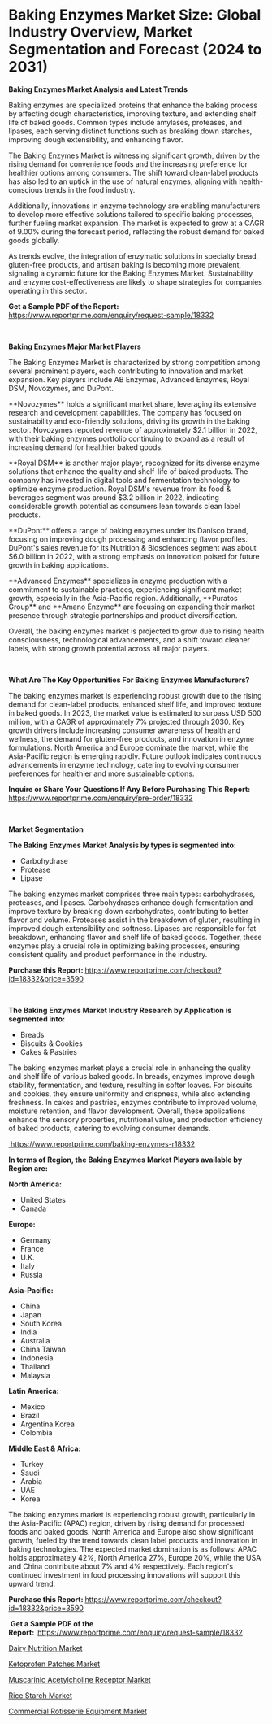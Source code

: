 <p><h1>Baking Enzymes Market Size: Global Industry Overview, Market Segmentation and Forecast (2024 to 2031)</h1></p><p><strong>Baking Enzymes Market Analysis and Latest Trends</strong></p>
<p><p>Baking enzymes are specialized proteins that enhance the baking process by affecting dough characteristics, improving texture, and extending shelf life of baked goods. Common types include amylases, proteases, and lipases, each serving distinct functions such as breaking down starches, improving dough extensibility, and enhancing flavor. </p><p>The Baking Enzymes Market is witnessing significant growth, driven by the rising demand for convenience foods and the increasing preference for healthier options among consumers. The shift toward clean-label products has also led to an uptick in the use of natural enzymes, aligning with health-conscious trends in the food industry. </p><p>Additionally, innovations in enzyme technology are enabling manufacturers to develop more effective solutions tailored to specific baking processes, further fueling market expansion. The market is expected to grow at a CAGR of 9.00% during the forecast period, reflecting the robust demand for baked goods globally. </p><p>As trends evolve, the integration of enzymatic solutions in specialty bread, gluten-free products, and artisan baking is becoming more prevalent, signaling a dynamic future for the Baking Enzymes Market. Sustainability and enzyme cost-effectiveness are likely to shape strategies for companies operating in this sector.</p></p>
<p><strong>Get a Sample PDF of the Report:&nbsp;</strong> <a href="https://www.reportprime.com/enquiry/request-sample/18332?utm_campaign=4&utm_medium=2&utm_source=Github&utm_content=ia&utm_term=21112024&utm_id=baking-enzymes">https://www.reportprime.com/enquiry/request-sample/18332</a></p>
<p>&nbsp;</p>
<p><strong>Baking Enzymes Major Market Players</strong></p>
<p><p>The Baking Enzymes Market is characterized by strong competition among several prominent players, each contributing to innovation and market expansion. Key players include AB Enzymes, Advanced Enzymes, Royal DSM, Novozymes, and DuPont.</p><p>**Novozymes** holds a significant market share, leveraging its extensive research and development capabilities. The company has focused on sustainability and eco-friendly solutions, driving its growth in the baking sector. Novozymes reported revenue of approximately $2.1 billion in 2022, with their baking enzymes portfolio continuing to expand as a result of increasing demand for healthier baked goods.</p><p>**Royal DSM** is another major player, recognized for its diverse enzyme solutions that enhance the quality and shelf-life of baked products. The company has invested in digital tools and fermentation technology to optimize enzyme production. Royal DSM's revenue from its food & beverages segment was around $3.2 billion in 2022, indicating considerable growth potential as consumers lean towards clean label products.</p><p>**DuPont** offers a range of baking enzymes under its Danisco brand, focusing on improving dough processing and enhancing flavor profiles. DuPont's sales revenue for its Nutrition & Biosciences segment was about $6.0 billion in 2022, with a strong emphasis on innovation poised for future growth in baking applications.</p><p>**Advanced Enzymes** specializes in enzyme production with a commitment to sustainable practices, experiencing significant market growth, especially in the Asia-Pacific region. Additionally, **Puratos Group** and **Amano Enzyme** are focusing on expanding their market presence through strategic partnerships and product diversification.</p><p>Overall, the baking enzymes market is projected to grow due to rising health consciousness, technological advancements, and a shift toward cleaner labels, with strong growth potential across all major players.</p></p>
<p>&nbsp;</p>
<p><strong>What Are The Key Opportunities For Baking Enzymes Manufacturers?</strong></p>
<p><p>The baking enzymes market is experiencing robust growth due to the rising demand for clean-label products, enhanced shelf life, and improved texture in baked goods. In 2023, the market value is estimated to surpass USD 500 million, with a CAGR of approximately 7% projected through 2030. Key growth drivers include increasing consumer awareness of health and wellness, the demand for gluten-free products, and innovation in enzyme formulations. North America and Europe dominate the market, while the Asia-Pacific region is emerging rapidly. Future outlook indicates continuous advancements in enzyme technology, catering to evolving consumer preferences for healthier and more sustainable options.</p></p>
<p><strong>Inquire or Share Your Questions If Any Before Purchasing This Report:</strong> <a href="https://www.reportprime.com/enquiry/pre-order/18332?utm_campaign=4&utm_medium=2&utm_source=Github&utm_content=ia&utm_term=21112024&utm_id=baking-enzymes">https://www.reportprime.com/enquiry/pre-order/18332</a></p>
<p>&nbsp;</p>
<p><strong>Market Segmentation</strong></p>
<p><strong>The Baking Enzymes Market Analysis by types is segmented into:</strong></p>
<p><ul><li>Carbohydrase</li><li>Protease</li><li>Lipase</li></ul></p>
<p><p>The baking enzymes market comprises three main types: carbohydrases, proteases, and lipases. Carbohydrases enhance dough fermentation and improve texture by breaking down carbohydrates, contributing to better flavor and volume. Proteases assist in the breakdown of gluten, resulting in improved dough extensibility and softness. Lipases are responsible for fat breakdown, enhancing flavor and shelf life of baked goods. Together, these enzymes play a crucial role in optimizing baking processes, ensuring consistent quality and product performance in the industry.</p></p>
<p><strong>Purchase this Report:&nbsp;</strong><a href="https://www.reportprime.com/checkout?id=18332&price=3590&utm_campaign=4&utm_medium=2&utm_source=Github&utm_content=ia&utm_term=21112024&utm_id=baking-enzymes">https://www.reportprime.com/checkout?id=18332&price=3590</a></p>
<p>&nbsp;</p>
<p><strong>The Baking Enzymes Market Industry Research by Application is segmented into:</strong></p>
<p><ul><li>Breads</li><li>Biscuits & Cookies</li><li>Cakes & Pastries</li></ul></p>
<p><p>The baking enzymes market plays a crucial role in enhancing the quality and shelf life of various baked goods. In breads, enzymes improve dough stability, fermentation, and texture, resulting in softer loaves. For biscuits and cookies, they ensure uniformity and crispness, while also extending freshness. In cakes and pastries, enzymes contribute to improved volume, moisture retention, and flavor development. Overall, these applications enhance the sensory properties, nutritional value, and production efficiency of baked products, catering to evolving consumer demands.</p></p>
<p><a href="https://www.reportprime.com/baking-enzymes-r18332?utm_campaign=4&utm_medium=2&utm_source=Github&utm_content=ia&utm_term=21112024&utm_id=baking-enzymes">&nbsp;https://www.reportprime.com/baking-enzymes-r18332</a></p>
<p><strong>In terms of Region, the Baking Enzymes Market Players available by Region are:</strong></p>
<p>
    <p> <strong> North America: </strong>
        <ul>
            <li>United States</li>
            <li>Canada</li>
        </ul>
        </p> 
    <p> <strong> Europe: </strong>
        <ul>
            <li>Germany</li>
            <li>France</li>
            <li>U.K.</li>
            <li>Italy</li>
            <li>Russia</li>
        </ul>
        </p> 
    <p> <strong> Asia-Pacific: </strong>
        <ul>
            <li>China</li>
            <li>Japan</li>
            <li>South Korea</li>
            <li>India</li>
            <li>Australia</li>
            <li>China Taiwan</li>
            <li>Indonesia</li>
            <li>Thailand</li>
            <li>Malaysia</li>
        </ul>
        </p> 
    <p> <strong> Latin America: </strong>
        <ul>
            <li>Mexico</li>
            <li>Brazil</li>
            <li>Argentina Korea</li>
            <li>Colombia</li>
        </ul>
        </p> 
    <p> <strong> Middle East & Africa: </strong>
        <ul>
            <li>Turkey</li>
            <li>Saudi</li>
            <li>Arabia</li>
            <li>UAE</li>
            <li>Korea</li>
        </ul>
    </p>
    </p>
<p><p>The baking enzymes market is experiencing robust growth, particularly in the Asia-Pacific (APAC) region, driven by rising demand for processed foods and baked goods. North America and Europe also show significant growth, fueled by the trend towards clean label products and innovation in baking technologies. The expected market domination is as follows: APAC holds approximately 42%, North America 27%, Europe 20%, while the USA and China contribute about 7% and 4% respectively. Each region's continued investment in food processing innovations will support this upward trend.</p></p>
<p><strong>Purchase this Report: </strong><a href="https://www.reportprime.com/checkout?id=18332&price=3590&utm_campaign=4&utm_medium=2&utm_source=Github&utm_content=ia&utm_term=21112024&utm_id=baking-enzymes">https://www.reportprime.com/checkout?id=18332&price=3590</a></p>
<p>&nbsp;<strong>Get a Sample PDF of the Report:&nbsp;&nbsp;</strong><a href="https://www.reportprime.com/enquiry/request-sample/18332?utm_campaign=4&utm_medium=2&utm_source=Github&utm_content=ia&utm_term=21112024&utm_id=baking-enzymes">https://www.reportprime.com/enquiry/request-sample/18332</a></p>
<p><strong></strong></p>
<p><p><a href="https://github.com/NarcisoFerry/Market-Research-Report-List-1/blob/main/dairy-nutrition-market.md?utm_campaign=4&utm_medium=2&utm_source=Github&utm_content=ia&utm_term=21112024&utm_id=baking-enzymes">Dairy Nutrition Market</a></p><p><a href="https://issuu.com/reportprime-2/docs/ketoprofen-patches-market-size-2030_30b66e7e9d5f39?utm_campaign=4&utm_medium=2&utm_source=Github&utm_content=ia&utm_term=21112024&utm_id=baking-enzymes">Ketoprofen Patches Market</a></p><p><a href="https://issuu.com/reportprime-2/docs/muscarinic-acetylcholine-receptor-m_278ef270fae77b?utm_campaign=4&utm_medium=2&utm_source=Github&utm_content=ia&utm_term=21112024&utm_id=baking-enzymes">Muscarinic Acetylcholine Receptor Market</a></p><p><a href="https://github.com/FosterFahey91/Market-Research-Report-List-1/blob/main/rice-starch-market.md?utm_campaign=4&utm_medium=2&utm_source=Github&utm_content=ia&utm_term=21112024&utm_id=baking-enzymes">Rice Starch Market</a></p><p><a href="https://www.linkedin.com/pulse/future-market-revenue-commercial-rotisserie-equipment-projected-he9yc?utm_campaign=4&utm_medium=2&utm_source=Github&utm_content=ia&utm_term=21112024&utm_id=baking-enzymes">Commercial Rotisserie Equipment Market</a></p></p>